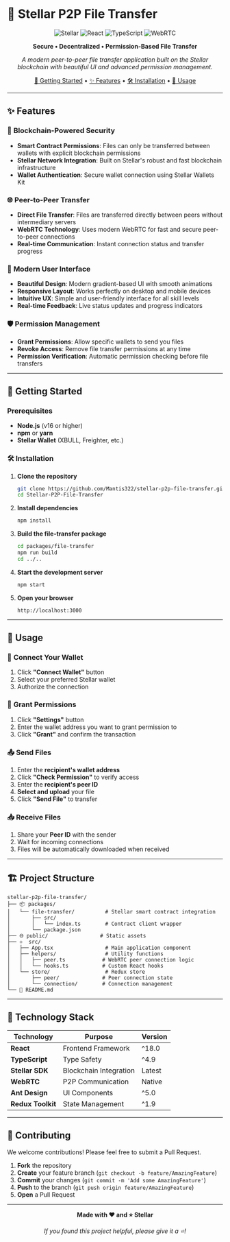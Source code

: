 # 🌟 Stellar P2P File Transfer

<div align="center">

![Stellar](https://img.shields.io/badge/Stellar-7D00FF?style=for-the-badge&logo=stellar&logoColor=white)
![React](https://img.shields.io/badge/React-20232A?style=for-the-badge&logo=react&logoColor=61DAFB)
![TypeScript](https://img.shields.io/badge/TypeScript-007ACC?style=for-the-badge&logo=typescript&logoColor=white)
![WebRTC](https://img.shields.io/badge/WebRTC-333333?style=for-the-badge&logo=webrtc&logoColor=white)

**Secure • Decentralized • Permission-Based File Transfer**

*A modern peer-to-peer file transfer application built on the Stellar blockchain with beautiful UI and advanced permission management.*

[🚀 Getting Started](#getting-started) • [✨ Features](#features) • [🛠️ Installation](#installation) • [📖 Usage](#usage)

</div>

---

## ✨ Features

### 🔐 **Blockchain-Powered Security**
- **Smart Contract Permissions**: Files can only be transferred between wallets with explicit blockchain permissions
- **Stellar Network Integration**: Built on Stellar's robust and fast blockchain infrastructure
- **Wallet Authentication**: Secure wallet connection using Stellar Wallets Kit

### 🌐 **Peer-to-Peer Transfer**
- **Direct File Transfer**: Files are transferred directly between peers without intermediary servers
- **WebRTC Technology**: Uses modern WebRTC for fast and secure peer-to-peer connections
- **Real-time Communication**: Instant connection status and transfer progress

### 🎨 **Modern User Interface**
- **Beautiful Design**: Modern gradient-based UI with smooth animations
- **Responsive Layout**: Works perfectly on desktop and mobile devices
- **Intuitive UX**: Simple and user-friendly interface for all skill levels
- **Real-time Feedback**: Live status updates and progress indicators

### 🛡️ **Permission Management**
- **Grant Permissions**: Allow specific wallets to send you files
- **Revoke Access**: Remove file transfer permissions at any time
- **Permission Verification**: Automatic permission checking before file transfers

---

## 🚀 Getting Started

### Prerequisites

- **Node.js** (v16 or higher)
- **npm** or **yarn**
- **Stellar Wallet** (XBULL, Freighter, etc.)

### 🛠️ Installation

1. **Clone the repository**
   ```bash
   git clone https://github.com/Mantis322/stellar-p2p-file-transfer.git](https://github.com/Mantis322/Stellar-P2P-File-Transfer.git
   cd Stellar-P2P-File-Transfer
   ```

2. **Install dependencies**
   ```bash
   npm install
   ```

3. **Build the file-transfer package**
   ```bash
   cd packages/file-transfer
   npm run build
   cd ../..
   ```

4. **Start the development server**
   ```bash
   npm start
   ```

5. **Open your browser**
   ```
   http://localhost:3000
   ```

---

## 📖 Usage

### 🔗 **Connect Your Wallet**
1. Click **"Connect Wallet"** button
2. Select your preferred Stellar wallet
3. Authorize the connection

### 🤝 **Grant Permissions**
1. Click **"Settings"** button
2. Enter the wallet address you want to grant permission to
3. Click **"Grant"** and confirm the transaction

### 📤 **Send Files**
1. Enter the **recipient's wallet address**
2. Click **"Check Permission"** to verify access
3. Enter the **recipient's peer ID**
4. **Select and upload** your file
5. Click **"Send File"** to transfer

### 📥 **Receive Files**
1. Share your **Peer ID** with the sender
2. Wait for incoming connections
3. Files will be automatically downloaded when received

---

## 🏗️ Project Structure

```
stellar-p2p-file-transfer/
├── 📦 packages/
│   └── file-transfer/          # Stellar smart contract integration
│       ├── src/
│       │   └── index.ts        # Contract client wrapper
│       └── package.json
├── 🌐 public/                 # Static assets
├── ⚛️  src/
│   ├── App.tsx                 # Main application component
│   ├── helpers/                # Utility functions
│   │   ├── peer.ts            # WebRTC peer connection logic
│   │   └── hooks.ts           # Custom React hooks
│   └── store/                  # Redux store
│       ├── peer/              # Peer connection state
│       └── connection/        # Connection management
└── 📄 README.md
```

---

## 🔧 Technology Stack

| Technology | Purpose | Version |
|------------|---------|---------|
| **React** | Frontend Framework | ^18.0 |
| **TypeScript** | Type Safety | ^4.9 |
| **Stellar SDK** | Blockchain Integration | Latest |
| **WebRTC** | P2P Communication | Native |
| **Ant Design** | UI Components | ^5.0 |
| **Redux Toolkit** | State Management | ^1.9 |

---

## 🤝 Contributing

We welcome contributions! Please feel free to submit a Pull Request.

1. **Fork** the repository
2. **Create** your feature branch (`git checkout -b feature/AmazingFeature`)
3. **Commit** your changes (`git commit -m 'Add some AmazingFeature'`)
4. **Push** to the branch (`git push origin feature/AmazingFeature`)
5. **Open** a Pull Request

---


<div align="center">

**Made with ❤️ and ⭐ Stellar**

*If you found this project helpful, please give it a ⭐!*

</div>
